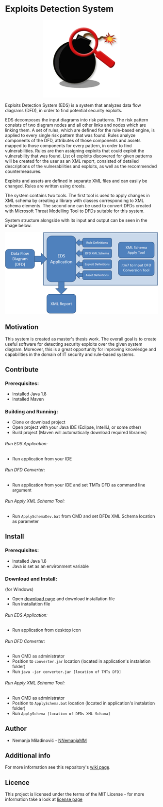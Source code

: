# Exploits Detection System

<p align="center"><img src="https://github.com/NNemanjaMM/EDS/blob/master/Wiki-Resources/icon.png"/></p>

Exploits Detection System (EDS) is a system that analyzes data flow diagrams (DFD), in order to find potential security exploits.

EDS decomposes the input diagrams into risk patterns. The risk pattern consists of two diagram nodes and all other links and nodes which are linking them. A set of rules, which are defined for the rule-based engine, is applied to every single risk pattern that was found. Rules analyze components of the DFD, attributes of those components and assets mapped to those components for every pattern, in order to find vulnerabilities. Rules are then assigning exploits that could exploit the vulnerability that was found. List of exploits discovered for given patterns will be created for the user as an XML report, consisted of detailed descriptions of the vulnerabilities and exploits, as well as the recommended countermeasures.

Exploits and assets are defined in separate XML files and can easily be changed. Rules are written using drools.

The system contains two tools. The first tool is used to apply changes in XML schema by creating a library with classes corresponding to XML schema elements. The second one can be used to convert DFDs created with Microsoft Threat Modelling Tool to DFDs suitable for this system.

System structure alongside with its input and output can be seen in the image below.

<p align="center"><img width="600" src="https://github.com/NNemanjaMM/EDS/blob/master/Wiki-Resources/structure.png"/></p>

## Motivation
This system is created as master's thesis work. The overall goal is to create useful software for detecting security exploits over the given system diagram. Moreover, this is a great opportunity for improving knowledge and capabilities in the domain of IT security and rule-based systems.

## Contribute
### Prerequisites:
- Installed Java 1.8
- Installed Maven

### Building and Running:
- Clone or download project
- Open project with your Java IDE (Eclipse, IntelliJ, or some other)
- Build project (Maven will automatically download required libraries)

###### Run EDS Application:
- Run application from your IDE

###### Run DFD Converter:
- Run application from your IDE and set TMTs DFD as command line argument

###### Run Apply XML Schama Tool:
- Run `ApplySchemaDev.bat` from CMD and set DFDs XML Schema location as parameter

## Install
### Prerequisites:
- Installed Java 1.8
- Java is set as an environment variable

### Download and Install:
(for Windows)
- Open [download page](https://github.com/NNemanjaMM/EDS/blob/master/Setup/Setup.exe) and download installation file
- Run installation file

###### Run EDS Application:
- Run application from desktop icon

###### Run DFD Converter:
- Run CMD as administrator
- Position to `converter.jar` location (located in application's instalation folder)
- Run `java -jar converter.jar [location of TMTs DFD]`

###### Run Apply XML Schama Tool:
- Run CMD as administrator
- Position to `ApplySchema.bat` location (located in application's instalation folder)
- Run `ApplySchema [location of DFDs XML Schama]`

## Author
+ Nemanja Miladinović - [NNemanjaMM](https://github.com/NNemanjaMM)

## Additional info
For more information see this repository's [wiki page](https://github.com/NNemanjaMM/EDS/wiki).

## Licence
This project is licensed under the terms of the MIT License - for more information take a look at [license page](https://github.com/NNemanjaMM/TAS/blob/master/LICENSE) 
